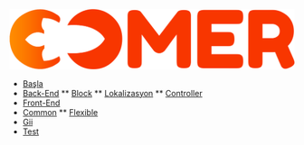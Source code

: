 ![](assets/logo.png)
* [Başla](/)
*   [Back-End](backend.md)
**   [Block](block.md)
**   [Lokalizasyon](localization.md)
**   [Controller](controller.md)
*   [Front-End](frontend.md)
*   [Common](common.md)
**   [Flexible](flexible.md)
*   [Gii](gii.md)
*   [Test](test.md)




